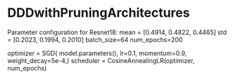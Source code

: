 # DDDwithPruningArchitectures

Parameter configuration for Resnet18:
mean = [0.4914, 0.4822, 0.4465]
std = [0.2023, 0.1994, 0.2010]
batch_size=64
num_epochs=200

optimizer = SGD( model.parameters(), lr=0.1,  momentum=0.9,  weight_decay=5e-4,)
scheduler = CosineAnnealingLR(optimizer, num_epochs)

